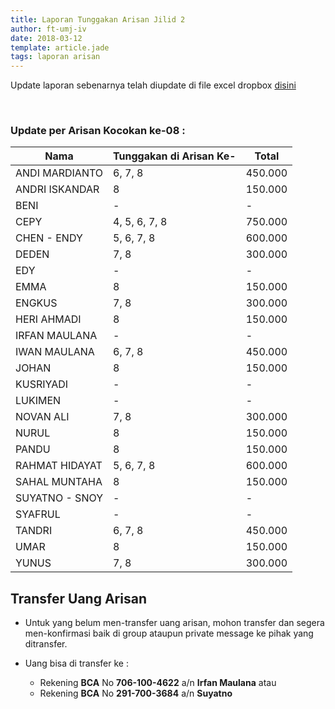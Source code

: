 ```yaml
---
title: Laporan Tunggakan Arisan Jilid 2
author: ft-umj-iv
date: 2018-03-12
template: article.jade
tags: laporan arisan
---
```


Update laporan sebenarnya telah diupdate di file excel dropbox [disini](https://www.dropbox.com/s/lqrvit24hfh3fot/Arisan%20UMJ%20TechInfo4%20Jilid%2002.xlsx?dl=0)

<br/>
<span class="more"></span>

### Update per Arisan Kocokan ke-08 :

|Nama									| Tunggakan di Arisan Ke- 	| Total 			|
| -------------------	| ------------------------- | ----------- |
| ANDI MARDIANTO 			| 6, 7, 8							      | 450.000  		|
| ANDRI ISKANDAR 			| 8							            | 150.000  		|
| BENI 						    | -							            | -			  		|
| CEPY 						    | 4, 5, 6, 7, 8	  		      | 750.000 		|
| CHEN - ENDY 				| 5, 6, 7, 8	  		        | 600.000 		|
| DEDEN 					    | 7, 8			  		          | 300.000  		|
| EDY 						    | -			  		              | -				 		|
| EMMA 						    | 8							            | 150.000  		|
| ENGKUS 					    | 7, 8							        | 300.000  		|
| HERI AHMADI 				| 8							            | 150.000  		|
| IRFAN MAULANA 			| -			  		              | -				 		|
| IWAN MAULANA 				| 6, 7, 8							      | 450.000  		|
| JOHAN 					    | 8							            | 150.000  		|
| KUSRIYADI 				  | -			  		              | -				 		|
| LUKIMEN 					  | -			  		              | -				 		|
| NOVAN ALI 				  | 7, 8		  		            | 300.000  		|
| NURUL				 		    | 8							            | 150.000  		|
| PANDU 					    | 8							            | 150.000  		|
| RAHMAT HIDAYAT 			| 5, 6, 7, 8  		          | 600.000 		|
| SAHAL MUNTAHA 			| 8							            | 150.000  		|
| SUYATNO - SNOY 			| -							            | -			  		|
| SYAFRUL 					  | -							            | -			  		|
| TANDRI 					    | 6, 7, 8							      | 450.000  		|
| UMAR 						    | 8							            | 150.000  		|
| YUNUS 					    | 7, 8		  		            | 300.000  		|

## Transfer Uang Arisan

+ Untuk yang belum men-transfer uang arisan, mohon transfer dan segera men-konfirmasi baik di group ataupun private message ke pihak yang ditransfer.

+ Uang bisa di transfer ke :
	- Rekening <b>BCA</b> No <b>706-100-4622</b> a/n <b>Irfan Maulana</b> atau
	- Rekening <b>BCA</b> No <b>291-700-3684</b> a/n <b>Suyatno</b>

